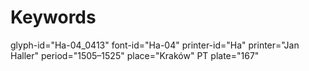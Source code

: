 # Keywords
glyph-id="Ha-04_0413"
font-id="Ha-04"
printer-id="Ha"
printer="Jan Haller"
period="1505–1525"
place="Kraków"
PT plate="167"
